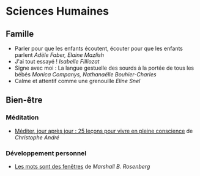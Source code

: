 # Sciences Humaines

## Famille
 - Parler pour que les enfants écoutent, écouter pour que les enfants parlent _Adèle Faber, Elaine Mazlish_
 - J'ai tout essayé ! _Isabelle Filliozat_
 - Signe avec moi : La langue gestuelle des sourds à la portée de tous les bébés _Monica Companys,‎ Nathanaëlle Bouhier-Charles_
 - Calme et attentif comme une grenouille _Eline Snel_

## Bien-être

### Méditation 
 - [Méditer, jour après jour : 25 leçons pour vivre en pleine conscience](Humain/Méditer,%20jour%20après%20jour%20:%2025%20leçons%20pour%20vivre%20en%20pleine%20conscience.md) de _Christophe André_

### Développement personnel
 - [Les mots sont des fenêtres](Humain/Les%20Mots%20sont%20des%20fenetres.md)  de _Marshall B. Rosenberg_
